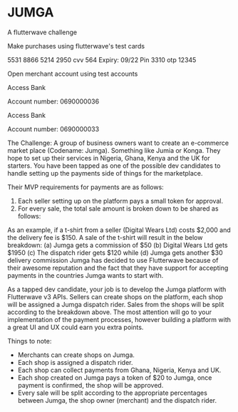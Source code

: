 # JUMGA

A flutterwave challenge

Make purchases using flutterwave's test cards 

5531 8866 5214 2950
cvv 564
Expiry: 09/22
Pin 3310
otp 12345

Open merchant account using test accounts 

Access Bank

Account number: 0690000036

Access Bank

Account number: 0690000033

The Challenge:
A group of business owners want to create an e-commerce market place (Codename: Jumga). Something like Jumia or Konga. They hope to set up their services in Nigeria, Ghana, Kenya and the UK for starters. You have been tapped as one of the possible dev candidates to handle setting up the payments side of things for the marketplace. 

Their MVP requirements for payments are as follows:
1. Each seller setting up on the platform pays a small token for approval.
2. For every sale, the total sale amount is broken down to be shared as follows: 

As an example, if a t-shirt from a seller (Digital Wears Ltd) costs $2,000 and the delivery fee is $150.
A sale of the t-shirt will result in the below breakdown:
(a) Jumga gets a commission of $50
(b) Digital Wears Ltd gets $1950
(c) The dispatch rider gets $120 while
(d) Jumga gets another $30 delivery commission
Jumga has decided to use Flutterwave because of their awesome reputation and the fact that they have support for accepting payments in the countries Jumga wants to start with. 

As a tapped dev candidate, your job is to develop the Jumga platform with Flutterwave v3 APIs. Sellers can create shops on the platform, each shop will be assigned a Jumga dispatch rider. Sales from the shops will be split according to the breakdown above.
The most attention will go to your implementation of the payment processes, however building a platform with a great UI and UX could earn you extra points. 

Things to note:
- Merchants can create shops on Jumga.
- Each shop is assigned a dispatch rider.
- Each shop can collect payments from Ghana, Nigeria, Kenya and UK.
- Each shop created on Jumga pays a token of $20 to Jumga, once payment is confirmed, the shop will be approved.
- Every sale will be split according to the appropriate percentages between Jumga, the shop owner (merchant) and the dispatch rider. 
